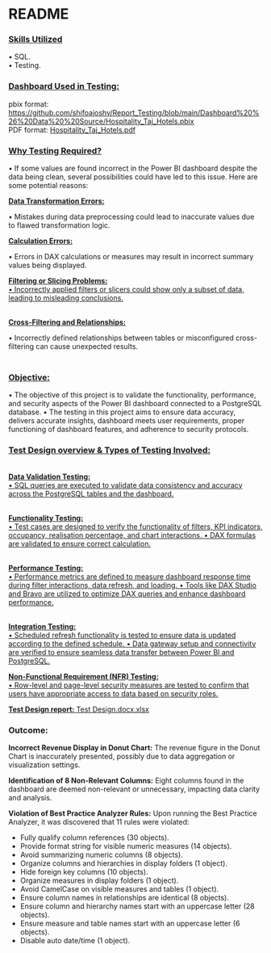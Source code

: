 # **README**

### <ins>**Skills Utilized**

• SQL.<br>
• Testing.

### <ins>**Dashboard Used in Testing**<ins>:<br>
pbix format: https://github.com/shifoajoshy/Report_Testing/blob/main/Dashboard%20%26%20Data%20%20Source/Hospitality_Taj_Hotels.pbix <br> 
PDF format: [Hospitality_Taj_Hotels.pdf](https://github.com/shifoajoshy/Report_Testing/files/14887583/Hospitality_Taj_Hotels.pdf)

### <ins>**Why Testing Required?**<ins><br>

• If some values are found incorrect in the Power BI dashboard despite the data being clean, several possibilities could have led to this issue. Here are some potential reasons:

<ins>**Data Transformation Errors:**<ins><br>

• Mistakes during data preprocessing could lead to inaccurate values due to flawed transformation logic.

<ins>**Calculation Errors:**<ins><br>

• Errors in DAX calculations or measures may result in incorrect summary values being displayed.

<ins>**Filtering or Slicing Problems:**<ins><br>
• Incorrectly applied filters or slicers could show only a subset of data, leading to misleading conclusions.

<ins><br>**Cross-Filtering and Relationships:**<ins><br>

• Incorrectly defined relationships between tables or misconfigured cross-filtering can cause unexpected results.

### <ins><br>**Objective:**<ins><br>
• The objective of this project is to validate the functionality, performance, and security aspects of the Power BI dashboard connected to a PostgreSQL database.
• The testing in this project aims to ensure data accuracy, delivers accurate insights, dashboard meets user requirements, proper functioning of dashboard features, and adherence to security protocols.

### <ins>**Test Design overview & Types of Testing Involved:**<ins><br>

<ins><br>**Data Validation Testing:**<ins><br>
• SQL queries are executed to validate data consistency and accuracy across the PostgreSQL tables and the dashboard.

<ins><br>**Functionality Testing:**<ins><br>
• Test cases are designed to verify the functionality of filters, KPI indicators, occupancy, realisation percentage, and chart interactions.
• DAX formulas are validated to ensure correct calculation.

<ins><br>**Performance Testing:**<ins><br>
• Performance metrics are defined to measure dashboard response time during filter interactions, data refresh, and loading.
• Tools like DAX Studio and Bravo are utilized to optimize DAX queries and enhance dashboard performance.

<ins><br>**Integration Testing:**<ins><br>
• Scheduled refresh functionality is tested to ensure data is updated according to the defined schedule.
• Data gateway setup and connectivity are verified to ensure seamless data transfer between Power BI and PostgreSQL.

<ins>**Non-Functional Requirement (NFR) Testing:**<ins><br>
• Row-level and page-level security measures are tested to confirm that users have appropriate access to data based on security roles.

<ins>**Test Design report:<ins>** [Test Design.docx.xlsx](https://github.com/shifoajoshy/Report_Testing/files/14885971/Test.Design.docx.xlsx)

### **Outcome:**

**Incorrect Revenue Display in Donut Chart:**
The revenue figure in the Donut Chart is inaccurately presented, possibly due to data aggregation or visualization settings.

**Identification of 8 Non-Relevant Columns:**
Eight columns found in the dashboard are deemed non-relevant or unnecessary, impacting data clarity and analysis.

**Violation of Best Practice Analyzer Rules:**
Upon running the Best Practice Analyzer, it was discovered that 11 rules were violated:
- Fully qualify column references (30 objects).
- Provide format string for visible numeric measures (14 objects).
- Avoid summarizing numeric columns (8 objects).
- Organize columns and hierarchies in display folders (1 object).
- Hide foreign key columns (10 objects).
- Organize measures in display folders (1 object).
- Avoid CamelCase on visible measures and tables (1 object).
- Ensure column names in relationships are identical (8 objects).
- Ensure column and hierarchy names start with an uppercase letter (28 objects).
- Ensure measure and table names start with an uppercase letter (6 objects).
- Disable auto date/time (1 object).
